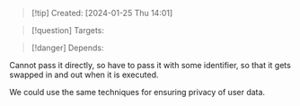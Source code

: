 
>[!tip] Created: [2024-01-25 Thu 14:01]

>[!question] Targets: 

>[!danger] Depends: 

Cannot pass it directly, so have to pass it with some identifier, so that it gets swapped in and out when it is executed.

We could use the same techniques for ensuring privacy of user data.